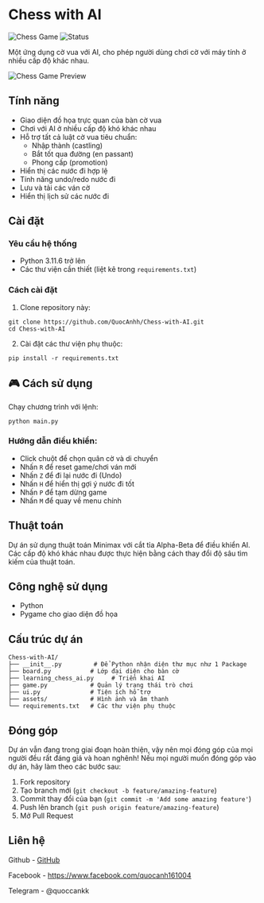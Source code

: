 # Chess with AI

![Chess Game](https://img.shields.io/badge/Chess-AI-brightgreen)
![Status](https://img.shields.io/badge/Status-Active-success)

Một ứng dụng cờ vua với AI, cho phép người dùng chơi cờ với máy tính ở nhiều cấp độ khác nhau.

![Chess Game Preview](assets/preview.png)

## Tính năng

- Giao diện đồ họa trực quan của bàn cờ vua
- Chơi với AI ở nhiều cấp độ khó khác nhau
- Hỗ trợ tất cả luật cờ vua tiêu chuẩn:
  - Nhập thành (castling)
  - Bắt tốt qua đường (en passant)
  - Phong cấp (promotion)
- Hiển thị các nước đi hợp lệ
- Tính năng undo/redo nước đi
- Lưu và tải các ván cờ
- Hiển thị lịch sử các nước đi

## Cài đặt

### Yêu cầu hệ thống
- Python 3.11.6 trở lên
- Các thư viện cần thiết (liệt kê trong `requirements.txt`)

### Cách cài đặt
1. Clone repository này:
```
git clone https://github.com/QuocAnhh/Chess-with-AI.git
cd Chess-with-AI
```

2. Cài đặt các thư viện phụ thuộc:
```
pip install -r requirements.txt
```

## 🎮 Cách sử dụng

Chạy chương trình với lệnh:
```
python main.py
```

### Hướng dẫn điều khiển:
- Click chuột để chọn quân cờ và di chuyển
- Nhấn `R` để reset game/chơi ván mới
- Nhấn `Z` để đi lại nước đi (Undo)
- Nhấn `H` để hiển thị gợi ý nước đi tốt
- Nhấn `P` để tạm dừng game
- Nhấn `M` để quay về menu chính

## Thuật toán 

Dự án sử dụng thuật toán Minimax với cắt tỉa Alpha-Beta để điều khiển AI. Các cấp độ khó khác nhau được thực hiện bằng cách thay đổi độ sâu tìm kiếm của thuật toán.

## Công nghệ sử dụng

- Python
- Pygame cho giao diện đồ họa

## Cấu trúc dự án

```
Chess-with-AI/
├── __init__.py         # Để Python nhận diện thư mục như 1 Package
├── board.py           # Lớp đại diện cho bàn cờ
├── learning_chess_ai.py     # Triển khai AI
├── game.py            # Quản lý trạng thái trò chơi
├── ui.py              # Tiện ích hỗ trợ
├── assets/            # Hình ảnh và âm thanh
└── requirements.txt   # Các thư viện phụ thuộc
```

## Đóng góp

Dự án vẫn đang trong giai đoạn hoàn thiện, vậy nên mọi đóng góp của mọi người đều rất đáng giá và hoan nghênh! Nếu mọi người muốn đóng góp vào dự án, hãy làm theo các bước sau:

1. Fork repository
2. Tạo branch mới (`git checkout -b feature/amazing-feature`)
3. Commit thay đổi của bạn (`git commit -m 'Add some amazing feature'`)
4. Push lên branch (`git push origin feature/amazing-feature`)
5. Mở Pull Request


## Liên hệ

Github - [GitHub](https://github.com/QuocAnhh)

Facebook - https://www.facebook.com/quocanh161004

Telegram - @quoccankk
